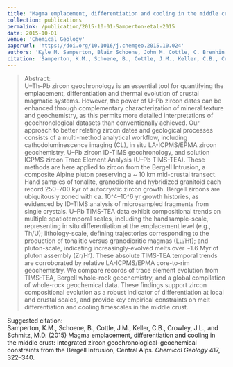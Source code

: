 ```yaml
---
title: "Magma emplacement, differentiation and cooling in the middle crust: Integrated zircon geochronological–geochemical constraints from the Bergell Intrusion, Central Alps"
collection: publications
permalink: /publication/2015-10-01-Samperton-etal-2015
date: 2015-10-01
venue: 'Chemical Geology'
paperurl: 'https://doi.org/10.1016/j.chemgeo.2015.10.024'
authors: 'Kyle M. Samperton, Blair Schoene, John M. Cottle, C. Brenhin Keller, James L. Crowley, and Mark D. Schmitz.'
citation: 'Samperton, K.M., Schoene, B., Cottle, J.M., Keller, C.B., Crowley, J.L., and Schmitz, M.D. (2015) Magma emplacement, differentiation and cooling in the middle crust: Integrated zircon geochronological–geochemical constraints from the Bergell Intrusion, Central Alps. <i>Chemical Geology</i> 417, 322–340.'
---
```


 

>Abstract: <br/>U–Th–Pb zircon geochronology is an essential tool for quantifying the emplacement, differentiation and thermal evolution of crustal magmatic systems. However, the power of U–Pb zircon dates can be enhanced through complementary characterization of mineral texture and geochemistry, as this permits more detailed interpretations of geochronological datasets than conventionally achieved. Our approach to better relating zircon dates and geological processes consists of a multi-method analytical workflow, including cathodoluminescence imaging (CL), in situ LA-ICPMS/EPMA zircon geochemistry, U–Pb zircon ID-TIMS geochronology, and solution ICPMS zircon Trace Element Analysis (U–Pb TIMS-TEA). These methods are here applied to zircon from the Bergell Intrusion, a composite Alpine pluton preserving a ~ 10 km mid-crustal transect. Hand samples of tonalite, granodiorite and hybridized granitoid each record 250–700 kyr of autocrystic zircon growth. Bergell zircons are ubiquitously zoned with ca. 10^4–10^6 yr growth histories, as evidenced by ID-TIMS analysis of microsampled fragments from single crystals. U–Pb TIMS-TEA data exhibit compositional trends on multiple spatiotemporal scales, including the handsample-scale, representing in situ differentiation at the emplacement level (e.g., Th/U); lithology-scale, defining trajectories corresponding to the production of tonalitic versus granodioritic magmas (Lu/Hf); and pluton-scale, indicating increasingly-evolved melts over ~1.6 Myr of pluton assembly (Zr/Hf). These absolute TIMS-TEA temporal trends are corroborated by relative LA-ICPMS/EPMA core-to-rim geochemistry. We compare records of trace element evolution from TIMS-TEA, Bergell whole-rock geochemistry, and a global compilation of whole-rock geochemical data. These findings support zircon compositional evolution as a robust indicator of differentiation at local and crustal scales, and provide key empirical constraints on melt differentiation and cooling timescales in the middle crust.

Suggested citation: <br/>Samperton, K.M., Schoene, B., Cottle, J.M., Keller, C.B., Crowley, J.L., and Schmitz, M.D. (2015) Magma emplacement, differentiation and cooling in the middle crust: Integrated zircon geochronological–geochemical constraints from the Bergell Intrusion, Central Alps. <i>Chemical Geology</i> 417, 322–340.